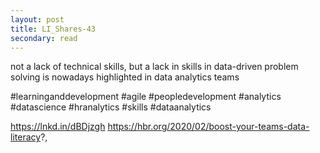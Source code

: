 ```yaml
---
layout: post
title: LI_Shares-43
secondary: read
---
```


not a lack of technical skills, but a lack in skills in data-driven problem solving is nowadays highlighted in data analytics teams

 #learninganddevelopment #agile #peopledevelopment #analytics #datascience #hranalytics #skills #dataanalytics 


https://lnkd.in/dBDjzgh
https://hbr.org/2020/02/boost-your-teams-data-literacy?,
